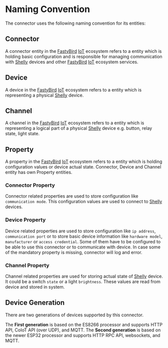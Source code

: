 # Naming Convention

The connector uses the following naming convention for its entities:

## Connector

A connector entity in the [FastyBird](https://www.fastybird.com) [IoT](https://en.wikipedia.org/wiki/Internet_of_things) ecosystem refers to a entity which is holding basic configuration
and is responsible for managing communication with [Shelly](https://shelly.cloud) devices and other [FastyBird](https://www.fastybird.com) [IoT](https://en.wikipedia.org/wiki/Internet_of_things) ecosystem services.

## Device

A device in the [FastyBird](https://www.fastybird.com) [IoT](https://en.wikipedia.org/wiki/Internet_of_things) ecosystem refers to a entity which is representing a physical [Shelly](https://shelly.cloud) device.

## Channel

A channel in the [FastyBird](https://www.fastybird.com) [IoT](https://en.wikipedia.org/wiki/Internet_of_things) ecosystem refers to a entity which is representing a logical part of a physical
[Shelly](https://shelly.cloud) device e.g. button, relay state, light state.

## Property

A property in the [FastyBird](https://www.fastybird.com) [IoT](https://en.wikipedia.org/wiki/Internet_of_things) ecosystem refers to a entity which is holding configuration values or
device actual state. Connector, Device and Channel entity has own Property entities.

### Connector Property

Connector related properties are used to store configuration like `communication mode`. This configuration values are used
to connect to [Shelly](https://shelly.cloud) devices.

### Device Property

Device related properties are used to store configuration like `ip address`, `communication port` or to store basic device information
like `hardware model`, `manufacturer` or `access credential`. Some of them have to be configured to be able to use this connector
or to communicate with device. In case some of the mandatory property is missing, connector will log and error.

### Channel Property

Channel related properties are used for storing actual state of [Shelly](https://shelly.cloud) device. It could be a switch `state` or a light `brightness`.
These values are read from device and stored in system.

## Device Generation

There are two generations of devices supported by this connector.

The **First generation** is based on the ES8266 processor and supports HTTP API, CoIoT API (over UDP), and MQTT.
The **Second generation** is based on the newer ESP32 processor and supports HTTP RPC API, websockets, and MQTT.
